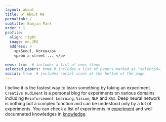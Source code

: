 ```yaml
---
layout: about
title: 🖌 About Me
permalink: /
subtitle: Bumjin Park
order : 1
profile:
  align: right
  image: me.JPG
  address: >
    <p>Seoul, Korea</p>
    <p>on a street ... </p>

news: true  # includes a list of news items
selected_papers: true # includes a list of papers marked as "selected={true}"
social: true  # includes social icons at the bottom of the page
---
```


I belive it is the fastest way to learn something by taking an experiment. `Creative Rudiment` is a personal blog for experiments on various domains including `Reinforcement Learning`, `Vision`, `NLP` and `XAI`.
Deep neural network is nothing but a complex function and can be undestood only by a lot of experiments. 
You can check a list of experiments in [experiment](/blog/) and well documneted knowledges in [knowledge](/knowledge/). 

